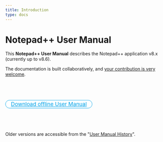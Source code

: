 ```yaml
---
title: Introduction
type: docs
---
```


Notepad++ User Manual
=======

This **Notepad++ User Manual** describes the Notepad++ application v8.x (currently up to v8.6).  

The documentation is built collaboratively, and [your contribution is very welcome](https://github.com/notepad-plus-plus/npp-usermanual).

<p>&nbsp;</p>
<p>&nbsp;</p>

<p>
<a href="https://github.com/notepad-plus-plus/npp-usermanual/releases/latest/download/nppUserManual.zip" style="
text-align: center;
font-size: larger;
-moz-border-radius: 1em;
border-radius: 1em;
border: 1px solid #00A2E8;
background-color: white;
color: #00A2E8;
padding: 2px 1em;
">Download offline User Manual</a>
</p>

<p>&nbsp;</p>
<p>&nbsp;</p>

Older versions are accessible from the "[User Manual History](docs/history)".
